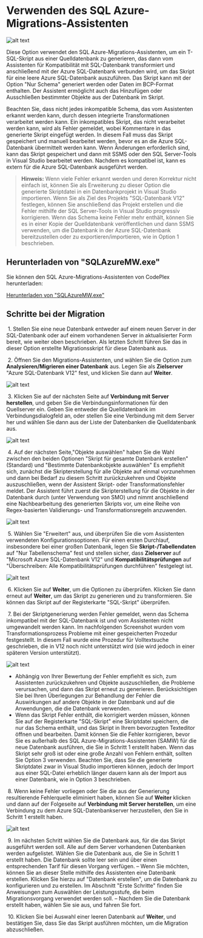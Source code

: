 <properties 
   pageTitle="Verwenden des SQL Azure-Migrations-Assistenten | Microsoft Azure" 
   description="Microsoft Azure SQL-Datenbank, Datenbankmigration, Datenbank importieren, Datenbank exportieren, Migrations-Assistent" 
   services="sql-database" 
   documentationCenter="" 
   authors="pehteh" 
   manager="jeffreyg" 
   editor="monicar"/>


<tags
   ms.service="sql-database"
   ms.devlang="NA"
   ms.topic="article"
   ms.tgt_pltfrm="NA"
   ms.workload="data-management" 
   ms.date="07/01/2015"
   ms.author="pehteh"/>


# Verwenden des SQL Azure-Migrations-Assistenten


![alt text](./media/sql-database-migration-wizard/01SAMWDiagram.png)


Diese Option verwendet den SQL Azure-Migrations-Assistenten, um ein T-SQL-Skript aus einer Quelldatenbank zu generieren, das dann vom Assistenten für Kompatibilität mit SQL-Datenbank transformiert und anschließend mit der Azure SQL-Datenbank verbunden wird, um das Skript für eine leere Azure SQL-Datenbank auszuführen. Das Skript kann mit der Option "Nur Schema" generiert werden oder Daten im BCP-Format enthalten. Der Assistent ermöglicht auch das Hinzufügen oder Ausschließen bestimmter Objekte aus der Datenbank im Skript.


Beachten Sie, dass nicht jedes inkompatible Schema, das vom Assistenten erkannt werden kann, durch dessen integrierte Transformationen verarbeitet werden kann. Ein inkompatibles Skript, das nicht verarbeitet werden kann, wird als Fehler gemeldet, wobei Kommentare in das generierte Skript eingefügt werden. In diesem Fall muss das Skript gespeichert und manuell bearbeitet werden, bevor es an die Azure SQL-Datenbank übermittelt werden kann. Wenn Änderungen erforderlich sind, kann das Skript gespeichert und dann mit SSMS oder den SQL Server-Tools in Visual Studio bearbeitet werden. Nachdem es kompatibel ist, kann es extern für die Azure SQL-Datenbank ausgeführt werden.


> **Hinweis:** Wenn viele Fehler erkannt werden und deren Korrektur nicht einfach ist, können Sie als Erweiterung zu dieser Option die generierte Skriptdatei in ein Datenbankprojekt in Visual Studio importieren. Wenn Sie als Ziel des Projekts "SQL-Datenbank V12" festlegen, können Sie anschließend das Projekt erstellen und die Fehler mithilfe der SQL Server-Tools in Visual Studio progressiv korrigieren. Wenn das Schema keine Fehler mehr enthält, können Sie es in einer Kopie der Quelldatenbank veröffentlichen und dann SSMS verwenden, um die Datenbank in der Azure SQL-Datenbank bereitzustellen oder zu exportieren/importieren, wie in Option 1 beschrieben.


## Herunterladen von "SQLAzureMW.exe"


Sie können den SQL Azure-Migrations-Assistenten von CodePlex herunterladen:


[Herunterladen von "SQLAzureMW.exe"](http://sqlazuremw.codeplex.com/)


## Schritte bei der Migration


&nbsp;1. Stellen Sie eine neue Datenbank entweder auf einem neuen Server in der SQL-Datenbank oder auf einem vorhandenen Server in aktualisierter Form bereit, wie weiter oben beschrieben. Als letzten Schritt führen Sie das in dieser Option erstellte Migrationsskript für diese Datenbank aus.


&nbsp;2. Öffnen Sie den Migrations-Assistenten, und wählen Sie die Option zum **Analysieren/Migrieren einer Datenbank** aus. Legen Sie als **Zielserver** "Azure SQL-Datenbank V12" fest, und klicken Sie dann auf **Weiter**.


![alt text](./media/sql-database-migration-wizard/02MigrationWizard.png)


&nbsp;3. Klicken Sie auf der nächsten Seite auf **Verbindung mit Server herstellen**, und geben Sie die Verbindungsinformationen für den Quellserver ein. Geben Sie entweder die Quelldatenbank im Verbindungsdialogfeld an, oder stellen Sie eine Verbindung mit dem Server her und wählen Sie dann aus der Liste der Datenbanken die Quelldatenbank aus.


![alt text](./media/sql-database-migration-wizard/03MigrationWizard.png)


&nbsp;4. Auf der nächsten Seite,"Objekte auswählen" haben Sie die Wahl zwischen den beiden Optionen "Skript für gesamte Datenbank erstellen" \(Standard\) und "Bestimmte Datenbankobjekte auswählen" Es empfiehlt sich, zunächst die Skripterstellung für alle Objekte auf einmal vorzunehmen und dann bei Bedarf zu diesem Schritt zurückzukehren und Objekte auszuschließen, wenn der Assistent Skript- oder Transformationsfehler meldet. Der Assistent führt zuerst die Skripterstellung für die Objekte in der Datenbank durch \(unter Verwendung von SMO\) und nimmt anschließend eine Nachbearbeitung des generierten Skripts vor, um eine Reihe von Regex-basierten Validierungs- und Transformationsregeln anzuwenden.


![alt text](./media/sql-database-migration-wizard/04MigrationWizard.png)


&nbsp;5. Wählen Sie "Erweitert" aus, und überprüfen Sie die vom Assistenten verwendeten Konfigurationsoptionen. Für einen ersten Durchlauf, insbesondere bei einer großen Datenbank, legen Sie **Skript-/Tabellendaten** auf "Nur Tabellenschema" fest und stellen sicher, dass **Zielserver** auf "Microsoft Azure SQL-Datenbank V12" und **Kompatibilitätsprüfungen** auf "Überschreiben: Alle Kompatibilitätsprüfungen durchführen" festgelegt ist.


![alt text](./media/sql-database-migration-wizard/05MigrationWizard.png)


&nbsp;6. Klicken Sie auf **Weiter**, um die Optionen zu überprüfen. Klicken Sie dann erneut auf **Weiter**, um das Skript zu generieren und zu transformieren. Sie können das Skript auf der Registerkarte "SQL-Skript" überprüfen.


&nbsp;7. Bei der Skriptgenerierung werden Fehler gemeldet, wenn das Schema inkompatibel mit der SQL-Datenbank ist und vom Assistenten nicht umgewandelt werden kann. Im nachfolgenden Screenshot wurden vom Transformationsprozess Probleme mit einer gespeicherten Prozedur festgestellt. In diesem Fall wurde eine Prozedur für Volltextsuche geschrieben, die in V12 noch nicht unterstützt wird \(sie wird jedoch in einer späteren Version unterstützt\).


![alt text](./media/sql-database-migration-wizard/06MigrationWizard.png)


- Abhängig von Ihrer Bewertung der Fehler empfiehlt es sich, zum Assistenten zurückzukehren und Objekte auszuschließen, die Probleme verursachen, und dann das Skript erneut zu generieren. Berücksichtigen Sie bei Ihren Überlegungen zur Behandlung der Fehler die Auswirkungen auf andere Objekte in der Datenbank und auf die Anwendungen, die die Datenbank verwenden.
- Wenn das Skript Fehler enthält, die korrigiert werden müssen, können Sie auf der Registerkarte "SQL-Skript" eine Skriptdatei speichern, die nur das Schema enthält, und das Skript in Ihrem bevorzugten Texteditor öffnen und bearbeiten. Damit können Sie die Fehler korrigieren, bevor Sie es außerhalb des SQL Azure-Migrations-Assistenten \(SAMW\) für die neue Datenbank ausführen, die Sie in Schritt 1 erstellt haben. Wenn das Skript sehr groß ist oder eine große Anzahl von Fehlern enthält, sollten Sie Option 3 verwenden. Beachten Sie, dass Sie die generierte Skriptdatei zwar in Visual Studio importieren können, jedoch der Import aus einer SQL-Datei erheblich länger dauern kann als der Import aus einer Datenbank, wie in Option 3 beschrieben. 


&nbsp;8. Wenn keine Fehler vorliegen oder Sie die aus der Generierung resultierende Fehlerquelle eliminiert haben, können Sie auf **Weiter** klicken und dann auf der Folgeseite auf **Verbindung mit Server herstellen**, um eine Verbindung zu dem Azure SQL-Datenbankserver herzustellen, den Sie in Schritt 1 erstellt haben.


![alt text](./media/sql-database-migration-wizard/07MigrationWizard.png)


&nbsp;9. Im nächsten Schritt wählen Sie die Datenbank aus, für die das Skript ausgeführt werden soll. Alle auf dem Server vorhandenen Datenbanken werden aufgelistet. Wählen Sie die Datenbank aus, die Sie in Schritt 1 erstellt haben. Die Datenbank sollte leer sein und über einen entsprechenden Tarif für diesen Vorgang verfügen. – Wenn Sie möchten, können Sie an dieser Stelle mithilfe des Assistenten eine Datenbank erstellen. Klicken Sie hierzu auf "Datenbank erstellen", um die Datenbank zu konfigurieren und zu erstellen. Im Abschnitt "Erste Schritte" finden Sie Anweisungen zum Auswählen der Leistungsstufe, die beim Migrationsvorgang verwendet werden soll. – Nachdem Sie die Datenbank erstellt haben, wählen Sie sie aus, und fahren Sie fort.


&nbsp;10. Klicken Sie bei Auswahl einer leeren Datenbank auf **Weiter**, und bestätigen Sie, dass Sie das Skript ausführen möchten, um die Migration abzuschließen.

 

<!---HONumber=August15_HO7-->